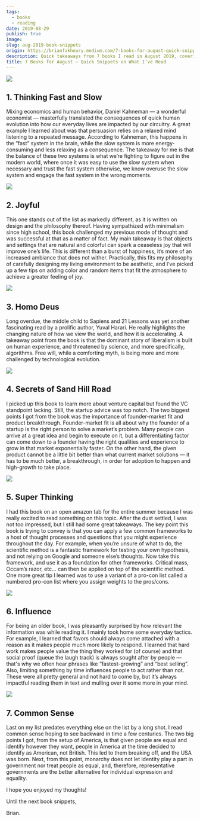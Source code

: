 ```yaml
---
tags:
  - books
  - reading
date: 2019-08-29
publish: true
image: 
slug: aug-2019-book-snippets
origin: https://brianfakhoury.medium.com/7-books-for-august-quick-snippets-on-what-ive-read-65a1a5a0885
description: Quick takeaways from 7 books I read in August 2019, covering topics like psychology, design, history, and more.
title: 7 Books for August — Quick Snippets on What I’ve Read
---
```

![](images/aug-2019-book-snippets/2f023b057dedaaf00299323144df2b1d_MD5.jpg)

## **1. Thinking Fast and Slow**

Mixing economics and human behavior, Daniel Kahneman — a wonderful economist — masterfully translated the consequences of quick human evolution into how our everyday lives are impacted by our circuitry. A great example I learned about was that persuasion relies on a relaxed mind listening to a repeated message. According to Kahneman, this happens in the “fast” system in the brain, while the slow system is more energy-consuming and less relaxing as a consequence. The takeaway for me is that the balance of these two systems is what we’re fighting to figure out in the modern world, where once it was easy to use the slow system when necessary and trust the fast system otherwise, we know overuse the slow system and engage the fast system in the wrong moments.

![](images/aug-2019-book-snippets/5519da5a39a8e0d8852ebc2076d91b0b_MD5.jpg)

## **2. Joyful**

This one stands out of the list as markedly different, as it is written on design and the philosophy thereof. Having sympathized with minimalism since high school, this book challenged my previous mode of thought and was successful at that as a matter of fact. My main takeaway is that objects and settings that are natural and colorful can spark a ceaseless joy that will improve one’s life. This is different than a burst of happiness, it’s more of an increased ambiance that does not wither. Practically, this fits my philosophy of carefully designing my living environment to be aesthetic, and I’ve picked up a few tips on adding color and random items that fit the atmosphere to achieve a greater feeling of joy.

![](images/aug-2019-book-snippets/ab989b977663c67515e4130be4e2641a_MD5.jpg)

## **3. Homo Deus**

Long overdue, the middle child to Sapiens and 21 Lessons was yet another fascinating read by a prolific author, Yuval Harari. He really highlights the changing nature of how we view the world, and how it is accelerating. A takeaway point from the book is that the dominant story of liberalism is built on human experience, and threatened by science, and more specifically, algorithms. Free will, while a comforting myth, is being more and more challenged by technological evolution.

![](images/aug-2019-book-snippets/90c3fc08c84058dfe945b70073ee55ef_MD5.jpg)

## **4. Secrets of Sand Hill Road**

I picked up this book to learn more about venture capital but found the VC standpoint lacking. Still, the startup advice was top notch. The two biggest points I got from the book was the importance of founder-market fit and product breakthrough. Founder-market fit is all about why the founder of a startup is the right person to solve a market’s problem. Many people can arrive at a great idea and begin to execute on it, but a differentiating factor can come down to a founder having the right qualities and experience to grow in that market exponentially faster. On the other hand, the given product cannot be a little bit better than what current market solutions — it has to be much better, a breakthrough, in order for adoption to happen and high-growth to take place.

![](images/aug-2019-book-snippets/3194ee91736c76dfb012e4ee5703d71c_MD5.jpg)

## **5. Super Thinking**

I had this book on an open amazon tab for the entire summer because I was really excited to read something on this topic. After the dust settled, I was not too impressed, but I still had some great takeaways. The key point this book is trying to convey is that you can apply a few common frameworks to a host of thought processes and questions that you might experience throughout the day. For example, when you’re unsure of what to do, the scientific method is a fantastic framework for testing your own hypothesis, and not relying on Google and someone else’s thoughts. Now take this framework, and use it as a foundation for other frameworks. Critical mass, Occam’s razor, etc… can then be applied on top of the scientific method. One more great tip I learned was to use a variant of a pro-con list called a numbered pro-con list where you assign weights to the pros/cons.

![](images/aug-2019-book-snippets/d02d0746d605b116fdca824907ad8c55_MD5.jpg)

## **6. Influence**

For being an older book, I was pleasantly surprised by how relevant the information was while reading it. I mainly took home some everyday tactics. For example, I learned that favors should always come attached with a reason as it makes people much more likely to respond. I learned that hard work makes people value the thing they worked for (of course) and that social proof (queue the laugh track) is always sought after by people — that's why we often hear phrases like “fastest-growing” and “best selling”. Also, limiting something by time influences people to act rather than not. These were all pretty general and not hard to come by, but it’s always impactful reading them in text and mulling over it some more in your mind.

![](images/aug-2019-book-snippets/7fa155e9c63463cef34362f5ff13f933_MD5.jpg)

## **7. Common Sense**

Last on my list predates everything else on the list by a long shot. I read common sense hoping to see backward in time a few centuries. The two big points I got, from the setup of America, is that given people are equal and identify however they want, people in America at the time decided to identify as American, not British. This led to them breaking off, and the USA was born. Next, from this point, monarchy does not let identity play a part in government nor treat people as equal, and, therefore, representative governments are the better alternative for individual expression and equality.

I hope you enjoyed my thoughts!

Until the next book snippets,

Brian.